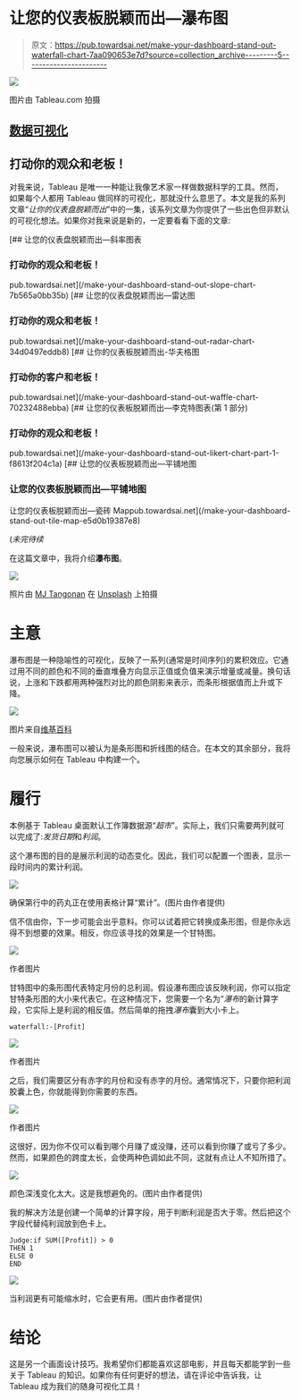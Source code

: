 # 让您的仪表板脱颖而出—瀑布图

> 原文：<https://pub.towardsai.net/make-your-dashboard-stand-out-waterfall-chart-7aa090653e7d?source=collection_archive---------5----------------------->

![](img/cca5e601eec8a179812dbb727a986d63.png)

图片由 Tableau.com 拍摄

## [数据可视化](https://towardsai.net/p/category/data-visualization)

## 打动你的观众和老板！

对我来说，Tableau 是唯一一种能让我像艺术家一样做数据科学的工具。然而，如果每个人都用 Tableau 做同样的可视化，那就没什么意思了。本文是我的系列文章“*让你的仪表盘脱颖而出*”中的一集，该系列文章为你提供了一些出色但非默认的可视化想法。如果你对我来说是新的，一定要看看下面的文章:

[](/make-your-dashboard-stand-out-slope-chart-7b565a0bb35b) [## 让您的仪表盘脱颖而出—斜率图表

### 打动你的观众和老板！

pub.towardsai.net](/make-your-dashboard-stand-out-slope-chart-7b565a0bb35b) [](/make-your-dashboard-stand-out-radar-chart-34d0497eddb8) [## 让您的仪表盘脱颖而出—雷达图

### 打动你的观众和老板！

pub.towardsai.net](/make-your-dashboard-stand-out-radar-chart-34d0497eddb8) [](/make-your-dashboard-stand-out-waffle-chart-70232488ebba) [## 让你的仪表板脱颖而出-华夫格图

### 打动你的客户和老板！

pub.towardsai.net](/make-your-dashboard-stand-out-waffle-chart-70232488ebba) [](/make-your-dashboard-stand-out-likert-chart-part-1-f8613f204c1a) [## 让您的仪表板脱颖而出—李克特图表(第 1 部分)

### 打动你的观众和老板！

pub.towardsai.net](/make-your-dashboard-stand-out-likert-chart-part-1-f8613f204c1a) [](/make-your-dashboard-stand-out-tile-map-e5d0b19387e8) [## 让您的仪表板脱颖而出—平铺地图

### 让您的仪表板脱颖而出—平铺地图

让您的仪表板脱颖而出—瓷砖 Mappub.towardsai.net](/make-your-dashboard-stand-out-tile-map-e5d0b19387e8) 

(*未完待续*

在这篇文章中，我将介绍**瀑布图**。

![](img/cf516c254433bafcc0c7bbe1bc377b1e.png)

照片由 [MJ Tangonan](https://unsplash.com/@mjtangonan?utm_source=unsplash&utm_medium=referral&utm_content=creditCopyText) 在 [Unsplash](https://unsplash.com/s/photos/waterfalls?utm_source=unsplash&utm_medium=referral&utm_content=creditCopyText) 上拍摄

# 主意

瀑布图是一种隐喻性的可视化，反映了一系列(通常是时间序列)的累积效应。它通过用不同的颜色和不同的垂直堆叠方向显示正值或负值来演示增量或减量。换句话说，上涨和下跌都用两种强烈对比的颜色阴影来表示，而条形根据值而上升或下降。

![](img/4ca46b1264b82f415562994e86db0d51.png)

图片来自[维基百科](https://en.wikipedia.org/wiki/Waterfall_chart)

一般来说，瀑布图可以被认为是条形图和折线图的结合。在本文的其余部分，我将向您展示如何在 Tableau 中构建一个。

# 履行

本例基于 Tableau 桌面默认工作簿数据源“*超市*”。实际上，我们只需要两列就可以完成了:*发货日期*和*利润*。

这个瀑布图的目的是展示利润的动态变化。因此，我们可以配置一个图表，显示一段时间内的累计利润。

![](img/06405fce845dec848dd9d37e0bfb9889.png)

确保第行中的药丸正在使用表格计算“累计”。(图片由作者提供)

信不信由你，下一步可能会出乎意料。你可以试着把它转换成条形图，但是你永远得不到想要的效果。相反，你应该寻找的效果是一个甘特图。

![](img/a6ed5eba3a44a37a36b418650a2093f1.png)

作者图片

甘特图中的条形图代表特定月份的总利润。假设瀑布图应该反映利润，你可以指定甘特条形图的大小来代表它。在这种情况下，您需要一个名为“*瀑布*的新计算字段，它实际上是利润的相反值。然后简单的拖拽*瀑布*囊到大小卡上。

```
waterfall:-[Profit]
```

![](img/8d5141c1d77b48882b1b17db3fcb7062.png)

作者图片

之后，我们需要区分有赤字的月份和没有赤字的月份。通常情况下，只要你把利润胶囊上色，你就能得到你需要的东西。

![](img/57b5c726d4a7da6d19a5c5df2f2abdab.png)

作者图片

这很好，因为你不仅可以看到哪个月赚了或没赚，还可以看到你赚了或亏了多少。然而，如果颜色的跨度太长，会使两种色调如此不同，这就有点让人不知所措了。

![](img/5026c497be4da2f4a867997970c2f611.png)

颜色深浅变化太大。这是我想避免的。(图片由作者提供)

我的解决方法是创建一个简单的计算字段，用于判断利润是否大于零。然后把这个字段代替纯利润放到色卡上。

```
Judge:if SUM([Profit]) > 0
THEN 1
ELSE 0
END
```

![](img/0d931a01456f71ad603c866335f35a2d.png)

当利润更有可能缩水时，它会更有用。(图片由作者提供)

# 结论

这是另一个画面设计技巧。我希望你们都能喜欢这部电影，并且每天都能学到一些关于 Tableau 的知识。如果你有任何更好的想法，请在评论中告诉我，让 Tableau 成为我们的随身可视化工具！